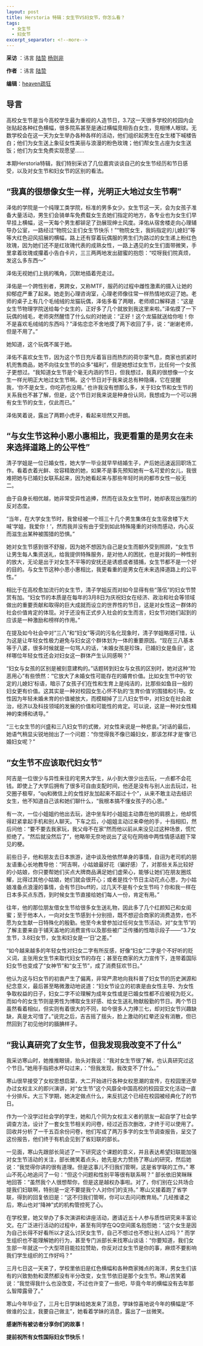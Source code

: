 ```yaml
---
layout: post
title: Herstoria 特辑：女生节VS妇女节，你怎么看？
tags:
  - 女生节
  - 妇女节
excerpt_separator: <!--more-->
---
```


**采访** ：讳言 [陆贽](https://www.zhihu.com/people/ru-shi-shuo-59) [杨则非](https://www.zhihu.com/people/ru-shi-shuo-59)

**作者** ：讳言 [陆贽](https://www.zhihu.com/people/ru-shi-shuo-59)

**编辑**：[heaven疏狂](https://www.zhihu.com/people/heavenshu-kuang)

## 导言

高校女生节是当今高校学生最为重视的人造节日，3.7这一天很多学校的校园内会张贴起各种红色横幅，很多院系甚至是通过横幅竞相告白女生，竞相博人眼球。无数学校会在这一天为女生举办各种各样的活动，他们组织起男生在女生楼下喊楼告白；他们为女生送上象征女性美丽与浪漫的粉色玫瑰；他们帮女生占座为女生送饭；他们为女生免费实现愿望……

本期Herstoria特辑，我们特别采访了几位嘉宾谈谈自己的女生节经历和节日感受，以及对女生节和妇女节的区别的看法。

<!--more-->

## “我真的很想像女生一样，光明正大地过女生节啊”

泽佑的学院是一个纯理工类学院，标准的男多女少。女生节这一天，会为女孩子准备大量活动，男生们会骑单车免费载女生去她们指定的地方，各专业也为女生们早早挂上横幅，这一天每个男生都铆足了劲展现绅士风度。泽佑从宿舍楼走向心理辅导办公室，一路经过“物院公主们女生节快乐！”“物院女生，我妈指定的儿媳妇”等等大红色迎风招展的横幅，路上还有穿着玩偶服的男生们为路过的女生递上粉红色玫瑰，因为她们还不是红玫瑰代表的成熟女性，一路上遇见的女生们面带微笑，手里拿着玫瑰或攥着小告白卡片，三三两两地发出甜蜜的抱怨：“哎呀我们院真烦，发这么多东西～”

泽佑无视她们上挑的嘴角，沉默地插着兜走过。

泽佑是一个跨性别者，男跨女，又称MTF，服药的过程中雌性激素的摄入让她的抑郁症严重了起来。她走到心理咨询室，心理老师像往常一样热情地欢迎了她。老师的桌子上有几个毛绒绒的龙猫玩偶，泽佑多看了两眼，老师顺口解释道：“这是女生节物理学院送给每个女生的，正好多了几个就放到我这里来啦。”泽佑摸了一下玩偶的绒毛，老师突然醒悟了什么似的对她说：“正好！这个龙猫就送给你啦！你不是喜欢毛绒绒的东西吗？”泽佑恋恋不舍地摸了两下收回了手，说：“谢谢老师，但是不用了。”

她知道，这个玩偶不属于她。

泽佑不喜欢女生节，因为这个节日充斥着盲目而热烈的荷尔蒙气息，商家也抓紧时机兜售商品，她不向往女生节的众多“福利”，但是她想过女生节，比任何一个女孩子更想过。“我知道女生节是个毫无内涵的节日，但我想过，我真的很想像一个女生一样光明正大地过女生节啊。这个节日对于我来说总有种隐痛，它在提醒我，‘你不是女生，你吃药也没用。’
也许我没有想那么多，关于妇女节和女生节的关系我也不甚了解，但是，这个节日对我来说是种身份认同，我想成为一个可以拥有女生节的女生，仅此而已。” 

泽佑笑着说，露出了两颗小虎牙，看起来坦然又开朗。

## “与女生节这种小恩小惠相比，我更看重的是男女在未来选择道路上的公平性”

清子学姐是一位已婚女性，她大学一毕业就早早结婚生子，产后她迅速返回职场工作。看着衣着光鲜、妆容精致的她，如果不是事先预知她有一名可爱的女儿，我很难把她与已婚妇女联系起来，因为她看起来与那些年轻时尚的都市女性一般无二。 

由于自身长相优越，她非常受异性追捧，然而在谈及女生节时，她却表现出强烈的反对态度。

“当年，在大学女生节时，我曾经被一个班三十几个男生集体在女生宿舍楼下大喊‘学姐，我爱你！’，然而我并没有由于受到如此特殊隆重的对待而感动，内心反而滋生出某种被围猎的恐惧。”

她对女生节感到很不舒服，因为她不想因为自己是女生而额外受到照顾，“女生节让男生每人集资送礼，给我提供特殊服务，是对他人的困扰，也是对我的一种性别的放大，无论是出于对女生不平等的安抚还是诱惑或者猎捕，女生节都不是一个好的目的。与女生节这种小恩小惠相比，我更看重的是男女在未来选择道路上的公平性。”

相比于在高校愈加流行的女生节，清子学姐反而对如今显得有些“落伍”的妇女节赞赏有加。“妇女节的本质是在每年的3月8日为庆祝妇女在经济、政治和社会等领域做出的重要贡献和取得的巨大成就而设立的世界性的节日，这是对女性这一群体的社会价值肯定的体现。对于还没有正式步入社会的女生而言，妇女节对她们起到的应该是一种激励和榜样的作用。”

在提及如今社会中对“三八”和“妇女”等词的污名化现象时，清子学姐略感可惜，认为这是让年轻女性极力避免与妇女这个群体划为一体的重要原因。“现在三八基本等于八婆，很多时候就是一句骂人的话，‘未婚女孩是珍珠，已婚妇女是鱼目’，这样哪位年轻女性还会对妇女这一群体产生认同感啊？”

“妇女与女孩的区别是被刻意建构的。”话题转到妇女与女孩的区别时，她对这种“险恶用心”有些愤然：“它放大了未婚女性可能存在的婚育价值。比如女生节中的‘钦定的儿媳妇’标语，暗示了女孩子们在性和生育上是纯洁的，比那些如鱼目一般的妇女更有价值。这其实是一种对校园女生心怀不轨的‘生育价值’的围猎和引导。女性因为年轻未婚未育的价值被放大，而模糊掉了三八妇女节中，对妇女在社会政治，经济以及科技领域的发展的价值和可能性的肯定。可以说，这是一种对女性精神的束缚和诱导。”

“三七女生节的兴盛和三八妇女节的式微，对女性来说是一种悲哀。”对话的最后，她语气稍显尖锐地抛出了一个问题：“你觉得我不像已婚妇女，那该怎样才是‘像’已婚妇女呢？”

## “女生节不应该取代妇女节”

阿吉是一位很少与异性来往的宅男大学生，从小到大很少出去玩，一点都不会花钱。即使上了大学后拥有了很多可自由支配时间，他还是没有与别人出去玩过，社交圈子极窄，“qq和微信上的女性好友加起来不超过十个”，从来不敢主动去结识女生，他不知道自己该和她们聊什么，“我根本搞不懂女孩子的心思。”

有一次，一位小姐姐约他出去玩，途中坐车时小姐姐主动靠在他的肩膀上，他却慌得赶紧拿起手机和别人聊天。下车之后，小姐姐主动过来牵他的手，十指相扣，然后问他：“要不要去我家玩，我父母不在家”然而他以前从来没见过这种场景，慌忙拒绝了。“然后就没然后了”，他略带无奈地说出了这句在网络中两性情感话题下常见的梗。

前些日子，他和朋友去日本旅游，途中谈及他依然单身的事情，自诩为老司机的朋友语重心长地教导他：“阿吉啊，小姑娘最好花（骗好感）了，对那些关系比较好的小姑娘，你只要帮她们买点大牌商品满足她们虚荣心，能够让她们在朋友圈炫耀，比得过其他小姑娘，她们就会很开心；或者是找个节日主动花点心思，为小姑娘准备点浪漫的事情，会有节日buff的，过几天不是有个女生节吗？你和我一样在日本多买点东西，到时候女生节直接给她们每人一份，肯定有用。”

往年，他的那位朋友借女生节给很多女生送礼物，因此多了几个红颜知己和女闺蜜；至于他本人，一向对女生节感到十分别扭，既不想迎合商家的消费造势，也不愿为女生献一日特殊化的殷勤。他至今未曾参加过任何女生节活动，对“女生节”的了解主要来自于铺天盖地的消费宣传以及那些被广泛传播的性暗示段子——“3.7女生节，3.8妇女节，女生和妇女是一‘日’之差。”

“如今越来越多的年轻女性对妇女二字有所反感，好像“妇女”二字是个不好听的贬义词，主张用女生节来取代妇女节的存在；甚至在商家的大力宣传下，连带着国际妇女节也变成了“女神节”和“女王节”，成了消费狂欢节日。”

他认为这与妇女节的初衷产生了偏离，非常严肃地向我科普了妇女节的历史渊源和纪念意义，最后甚至略微激动地说道：“妇女节设立的初衷是由女性主导、为女性争取权益的日子，妇女二字不论理解为成年女性或是已婚女性都不应被视为贬义。而如今的女生节则是男性为博取女生好感、给女生送礼物献殷勤的节日。两个节日虽然看着相似，但实则有着很大的不同，如今很多人力捧三七，却对妇女节兴趣缺缺，真是太可惜了。”说完之后，吉吉摇了揺头，脸上激动的红晕还没有消散，但已然回到了初见他时的腼腆样子。  

## “我认真研究了女生节，但我发现我改变不了什么”

我采访寒山时，她推推眼镜，抬头对我说：“我对女生节很了解，也认真研究过这个节日。”她用手指把水杯勾过来，：“但我发现，我改变不了什么。”

寒山很早接受了女权思想启蒙，大二开始进行各种女权思潮的宣传，在校园里还举办过女权主义的即兴演讲，对“女生节”这个风靡全中国高校的校园亚文化活动一直十分排斥。大三下学期，她决定做点什么，来反抗这个已经在校园被经典化了的节日。

作为一个没学过社会学的学生，她和几个同为女权主义者的朋友一起自学了社会学调查方法，设计了一套女生节相关的问卷，经过近百次删改，才终于可以使用了。回收并分析了一千五百余份问卷，他们写成了两万多字的女生节调查报告，呈交了这份报告，他们终于有机会见到了省妇联的部长。

一见面，寒山先跟部长简述了一下研究这个课题的意义，并且表达希望妇联能加强对女生节活动的关注，部长微笑着点头，她先是大力赞扬了寒山的研究，然后她说：“我觉得你讲的很有道理。但是这事儿不归我们管啊，这是省学联的工作。”
寒山不死心地追问了一句：“但这个问题和性别平等很有联系啊？”
部长依旧笑眯眯地回答：“虽然我个人很想帮你，但是这是越权办事啦。对了，你们别在公共场合提我们妇联啊，特别是一定不要提我个人对你们的支持。”
寒山又接着跑了省学联，得到的回复依旧是：“这不归我们管啊，你可以去问问教育局。”
几经推诿之后，寒山也对“降神”式的机构管控死了心。

在学校里，她又举办了多次演讲和讲座活动，邀请近五十人参与质性研究来丰富论文。在广泛进行活动的过程中，甚至有同学在QQ空间匿名抱怨她：“这个女生是因为自己长得不好看所以才这么讨厌女生节，自己不想过也不想让别人过吗？”
而学生组织也不能理解她的行为，甚至专门派部长来找寒山谈话：“你要知道，我们女生部一年就这一个大型项目能拉拉赞助，你反对过女生节是你的事，麻烦不要影响我们学生组织的工作好吗？”

三月七日这一天来了，学校里依旧是红色横幅和各种商家摊点的海洋，男女生们该有的兴致勃勃和漠然都没有半分改变，女生节依旧是那个女生节。寒山苦笑着说：“我觉得我什么也没改变，不过也许变了一些吧，毕竟今年的横幅没有去年那么智障露骨了。”

寒山今年毕业了，三月七日学妹给她发来了消息，学妹惊喜地说今年的横幅是“不做谁的公主，我要自己做主”，她看着学妹的消息，露出了一丝微笑。

**感谢所有被访者分享你们的故事！**

**提前祝所有女性国际妇女节快乐！**